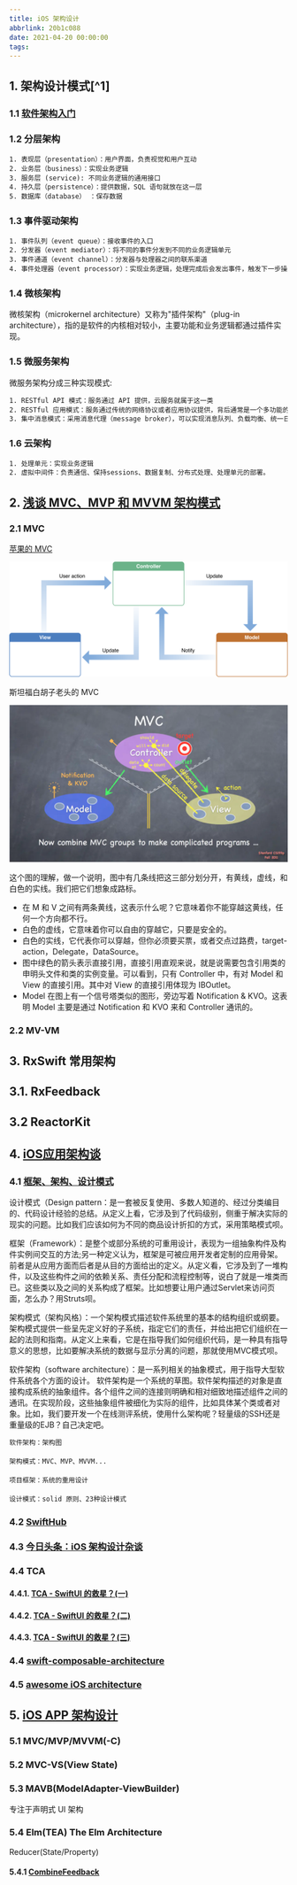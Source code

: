 ```yaml
---
title: iOS 架构设计
abbrlink: 20b1c088
date: 2021-04-20 00:00:00
tags:
---
```


## 1. 架构设计模式[^1]

### 1.1 [软件架构入门](http://www.ruanyifeng.com/blog/2016/09/software-architecture.html)

### 1.2 分层架构

```txt
1. 表现层（presentation）：用户界面，负责视觉和用户互动
2. 业务层（business）：实现业务逻辑
3. 服务层 (service): 不同业务逻辑的通用接口
4. 持久层（persistence）：提供数据，SQL 语句就放在这一层
5. 数据库（database） ：保存数据
```

### 1.3 事件驱动架构

```txt
1. 事件队列（event queue）：接收事件的入口
2. 分发器（event mediator）：将不同的事件分发到不同的业务逻辑单元
3. 事件通道（event channel）：分发器与处理器之间的联系渠道
4. 事件处理器（event processor）：实现业务逻辑，处理完成后会发出事件，触发下一步操作
```

### 1.4 微核架构

微核架构（microkernel architecture）又称为"插件架构"（plug-in architecture），指的是软件的内核相对较小，主要功能和业务逻辑都通过插件实现。

### 1.5 微服务架构

微服务架构分成三种实现模式:

```txt
1. RESTful API 模式：服务通过 API 提供，云服务就属于这一类
2. RESTful 应用模式：服务通过传统的网络协议或者应用协议提供，背后通常是一个多功能的应用程序，常见于企业内部
3. 集中消息模式：采用消息代理（message broker），可以实现消息队列、负载均衡、统一日志和异常处理，缺点是会出现单点失败，消息代理可能要做成集群
```

### 1.6 云架构

```txt
1. 处理单元：实现业务逻辑
2. 虚拟中间件：负责通信、保持sessions、数据复制、分布式处理、处理单元的部署。
```

## 2. [浅谈 MVC、MVP 和 MVVM 架构模式](https://draveness.me/mvx/)

### 2.1 MVC

[苹果的 MVC](https://developer.apple.com/library/archive/documentation/General/Conceptual/DevPedia-CocoaCore/MVC.html)

![ios 的 MVC](./resources/../Resources/model_view_controller_2x.png)

斯坦福白胡子老头的 MVC

![斯坦福白胡子老头的 MVC](./Resources/MVC_Stanford.webp)

这个图的理解，做一个说明，图中有几条线把这三部分划分开，有黄线，虚线，和白色的实线。我们把它们想象成路标。

* 在 M 和 V 之间有两条黄线，这表示什么呢？它意味着你不能穿越这黄线，任何一个方向都不行。
* 白色的虚线，它意味着你可以自由的穿越它，只要是安全的。
* 白色的实线，它代表你可以穿越，但你必须要买票，或者交点过路费，target-action，Delegate，DataSource。
* 图中绿色的箭头表示直接引用，直接引用直观来说，就是说需要包含引用类的申明头文件和类的实例变量。可以看到，只有 Controller 中，有对 Model 和 View 的直接引用。其中对 View 的直接引用体现为 IBOutlet。
* Model 在图上有一个信号塔类似的图形，旁边写着 Notification & KVO。这表明 Model 主要是通过 Notification 和 KVO 来和 Controller 通讯的。

### 2.2 MV-VM

## 3. RxSwift 常用架构

## 3.1. RxFeedback

## 3.2 ReactorKit

## 4. [iOS应用架构谈](https://casatwy.com/iosying-yong-jia-gou-tan-kai-pian.html)

### 4.1 [框架、架构、设计模式](https://blog.csdn.net/CillyB/article/details/79464339?utm_source=blogxgwz7&utm_medium=distribute.pc_relevant.none-task-blog-baidujs_title-0&spm=1001.2101.3001.4242)

设计模式（Design pattern：是一套被反复使用、多数人知道的、经过分类编目的、代码设计经验的总结。从定义上看，它涉及到了代码级别，侧重于解决实际的现实的问题。比如我们应该如何为不同的商品设计折扣的方式，采用策略模式呗。

框架（Framework）：是整个或部分系统的可重用设计，表现为一组抽象构件及构件实例间交互的方法;另一种定义认为，框架是可被应用开发者定制的应用骨架。前者是从应用方面而后者是从目的方面给出的定义。从定义看，它涉及到了一堆构件，以及这些构件之间的依赖关系、责任分配和流程控制等，说白了就是一堆类而已。这些类以及之间的关系构成了框架。比如想要让用户通过Servlet来访问页面，怎么办？用Struts呗。

架构模式（架构风格）：一个架构模式描述软件系统里的基本的结构组织或纲要。架构模式提供一些呈先定义好的子系统，指定它们的责任，并给出把它们组织在一起的法则和指南。从定义上来看，它是在指导我们如何组织代码，是一种具有指导意义的思想，比如要解决系统的数据与显示分离的问题，那就使用MVC模式呗。

软件架构（software architecture）：是一系列相关的抽象模式，用于指导大型软件系统各个方面的设计。 软件架构是一个系统的草图。软件架构描述的对象是直接构成系统的抽象组件。各个组件之间的连接则明确和相对细致地描述组件之间的通讯。在实现阶段，这些抽象组件被细化为实际的组件，比如具体某个类或者对象。比如，我们要开发一个在线测评系统，使用什么架构呢？轻量级的SSH还是重量级的EJB？自己决定吧。

```txt
软件架构：架构图

架构模式：MVC、MVP、MVVM...

项目框架：系统的重用设计

设计模式：solid 原则、23种设计模式
```

### 4.2 [SwiftHub](https://github.com/khoren93/SwiftHub)

### 4.3 [今日头条：iOS 架构设计杂谈](https://juejin.cn/post/6844903623252525064)

### 4.4 TCA

#### 4.4.1. [TCA - SwiftUI 的救星？(一)](https://juejin.cn/post/7046951315565445157)

#### 4.4.2. [TCA - SwiftUI 的救星？(二)](https://onevcat.com/2021/12/tca-2/)

#### 4.4.3. [TCA - SwiftUI 的救星？(三)](https://onevcat.com/2022/03/tca-3/)

### 4.4 [swift-composable-architecture](https://github.com/pointfreeco/swift-composable-architecture?utm_source=gold_browser_extension)

### 4.5 [awesome iOS architecture](https://github.com/onmyway133/awesome-ios-architecture#data-source)

## 5. [iOS APP 架构设计](https://juejin.cn/post/6981699887549120548#heading-3)

### 5.1 MVC/MVP/MVVM(-C)

### 5.2 MVC-VS(View State)

### 5.3 MAVB(ModelAdapter-ViewBuilder)

专注于声明式 UI 架构

### 5.4 Elm(TEA) The Elm Architecture

Reducer(State/Property)

#### 5.4.1 [CombineFeedback](https://github.com/sergdort/CombineFeedback)
